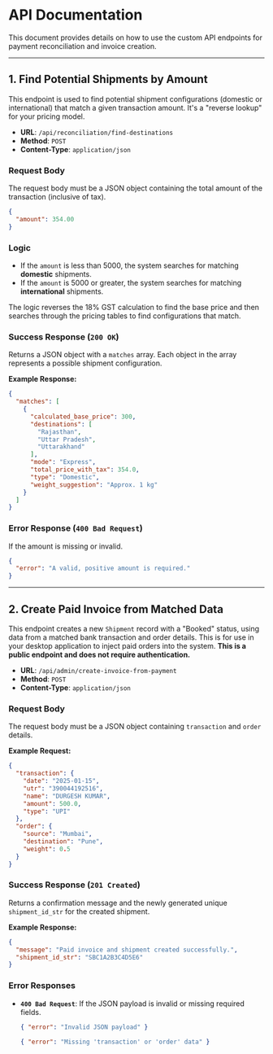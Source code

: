 # API Documentation

This document provides details on how to use the custom API endpoints for payment reconciliation and invoice creation.

---

## 1. Find Potential Shipments by Amount

This endpoint is used to find potential shipment configurations (domestic or international) that match a given transaction amount. It's a "reverse lookup" for your pricing model.

- **URL**: `/api/reconciliation/find-destinations`
- **Method**: `POST`
- **Content-Type**: `application/json`

### Request Body

The request body must be a JSON object containing the total amount of the transaction (inclusive of tax).

```json
{
  "amount": 354.00
}
```

### Logic

- If the `amount` is less than 5000, the system searches for matching **domestic** shipments.
- If the `amount` is 5000 or greater, the system searches for matching **international** shipments.

The logic reverses the 18% GST calculation to find the base price and then searches through the pricing tables to find configurations that match.

### Success Response (`200 OK`)

Returns a JSON object with a `matches` array. Each object in the array represents a possible shipment configuration.

**Example Response:**

```json
{
  "matches": [
    {
      "calculated_base_price": 300,
      "destinations": [
        "Rajasthan",
        "Uttar Pradesh",
        "Uttarakhand"
      ],
      "mode": "Express",
      "total_price_with_tax": 354.0,
      "type": "Domestic",
      "weight_suggestion": "Approx. 1 kg"
    }
  ]
}
```

### Error Response (`400 Bad Request`)

If the amount is missing or invalid.

```json
{
  "error": "A valid, positive amount is required."
}
```

---

## 2. Create Paid Invoice from Matched Data

This endpoint creates a new `Shipment` record with a "Booked" status, using data from a matched bank transaction and order details. This is for use in your desktop application to inject paid orders into the system. **This is a public endpoint and does not require authentication.**

- **URL**: `/api/admin/create-invoice-from-payment`
- **Method**: `POST`
- **Content-Type**: `application/json`

### Request Body

The request body must be a JSON object containing `transaction` and `order` details.

**Example Request:**

```json
{
  "transaction": {
    "date": "2025-01-15",
    "utr": "390044192516",
    "name": "DURGESH KUMAR",
    "amount": 500.0,
    "type": "UPI"
  },
  "order": {
    "source": "Mumbai",
    "destination": "Pune",
    "weight": 0.5
  }
}
```

### Success Response (`201 Created`)

Returns a confirmation message and the newly generated unique `shipment_id_str` for the created shipment.

**Example Response:**

```json
{
  "message": "Paid invoice and shipment created successfully.",
  "shipment_id_str": "SBC1A2B3C4D5E6"
}
```

### Error Responses

- **`400 Bad Request`**: If the JSON payload is invalid or missing required fields.
  ```json
  { "error": "Invalid JSON payload" }
  ```
  ```json
  { "error": "Missing 'transaction' or 'order' data" }
  ```
